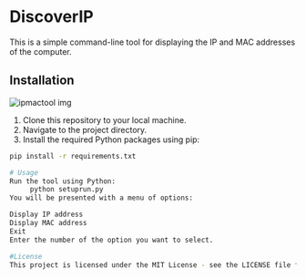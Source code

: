 #  DiscoverIP

This is a simple command-line tool for displaying the IP and MAC addresses of the computer.

## Installation
![ipmactool img](https://github.com/HARISHKUMAR023/IPMAC/assets/88447060/a7e61ce9-1600-4efc-9d2c-8bfe35bb28f4)

1. Clone this repository to your local machine.
2. Navigate to the project directory.
3. Install the required Python packages using pip:

```bash
pip install -r requirements.txt

# Usage
Run the tool using Python:
     python setuprun.py
You will be presented with a menu of options:

Display IP address
Display MAC address
Exit
Enter the number of the option you want to select.

#License
This project is licensed under the MIT License - see the LICENSE file for details.
